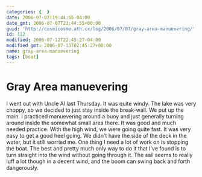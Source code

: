 ```yaml
---
categories: {  }
date: 2006-07-07T19:44:55-04:00
date_gmt: 2006-07-07T23:44:55+00:00
guid: 'http://cosmicosmo.ath.cx/log/2006/07/07/gray-area-manuevering/'
id: 112
modified: 2006-07-12T22:45:27-04:00
modified_gmt: 2006-07-13T02:45:27+00:00
name: gray-area-manuevering
tags: [boat]
---
```


Gray Area manuevering
=====================

I went out with Uncle Al last Thursday.  It was quite windy.  The lake was very choppy, so we decided to just stay inside the break-wall.  We put up the main.  I practiced manuevering around a buoy and just generally turning around inside the somewhat small area there.  It was good and much needed practice.  With the high wind, we were going quite fast.  It was very easy to get a good heel going.  We didn't have the side of the deck in the water, but it still worried me.  One thing I need a lot of work on is stopping the boat.  The best and pretty much only way to do it that I've found is to turn straight into the wind without going through it.  The sail seems to really luff a lot though in a decent wind, and the boom can swing back and forth dangerously.
